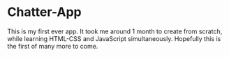 # Chatter-App
This is my first ever app. 
It took me around 1 month to create from scratch, while learning HTML-CSS and JavaScript simultaneously.
Hopefully this is the first of many more to come.
